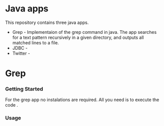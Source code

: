# Java apps
This repository contains three java apps.
- Grep - Implementaion of the grep command in java. The app searches for a text pattern recursively in a given directory, and outputs all matched lines to a file.
- JDBC -
- Twitter - 

# Grep 
### Getting Started
For the grep app no instalations are required. All you need is to execute the code .

### Usage


<!--stackedit_data:
eyJoaXN0b3J5IjpbLTIwOTQ4ODc3OThdfQ==
-->